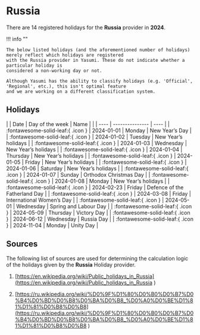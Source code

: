 # Russia

There are 14 registered holidays for the **Russia** provider in **2024**.

!!! info ""

    The below listed holidays (and the aforementioned number of holidays) merely reflect which holidays are registered
    with the Russia provider in Yasumi. These do not indicate whether a particular holiday is
    considered a non-working day or not.

    Although Yasumi has the ability to classify holidays (e.g. 'Official', 'Regional', etc.), this isn't optimal feature
    and we are working on a different classification system.

## Holidays

| | Date | Day of the week | Name |
| | ---- | --------------- | ---- |
| :fontawesome-solid-leaf:{ .icon } | 2024-01-01 | Monday | New Year’s Day |
| :fontawesome-solid-leaf:{ .icon } | 2024-01-02 | Tuesday | New Year’s holidays |
| :fontawesome-solid-leaf:{ .icon } | 2024-01-03 | Wednesday | New Year’s holidays |
| :fontawesome-solid-leaf:{ .icon } | 2024-01-04 | Thursday | New Year’s holidays |
| :fontawesome-solid-leaf:{ .icon } | 2024-01-05 | Friday | New Year’s holidays |
| :fontawesome-solid-leaf:{ .icon } | 2024-01-06 | Saturday | New Year’s holidays |
| :fontawesome-solid-leaf:{ .icon } | 2024-01-07 | Sunday | Orthodox Christmas Day |
| :fontawesome-solid-leaf:{ .icon } | 2024-01-08 | Monday | New Year’s holidays |
| :fontawesome-solid-leaf:{ .icon } | 2024-02-23 | Friday | Defence of the Fatherland Day |
| :fontawesome-solid-leaf:{ .icon } | 2024-03-08 | Friday | International Women’s Day |
| :fontawesome-solid-leaf:{ .icon } | 2024-05-01 | Wednesday | Spring and Labour Day |
| :fontawesome-solid-leaf:{ .icon } | 2024-05-09 | Thursday | Victory Day |
| :fontawesome-solid-leaf:{ .icon } | 2024-06-12 | Wednesday | Russia Day |
| :fontawesome-solid-leaf:{ .icon } | 2024-11-04 | Monday | Unity Day |

## Sources

The following list of sources are used for determining the calculation logic of
the holidays given by the **Russia** Holiday provider.


1. [https://en.wikipedia.org/wiki/Public_holidays_in_Russia](https://en.wikipedia.org/wiki/Public_holidays_in_Russia )
   
1. [https://ru.wikipedia.org/wiki/%D0%9F%D1%80%D0%B0%D0%B7%D0%B4%D0%BD%D0%B8%D0%BA%D0%B8_%D0%A0%D0%BE%D1%81%D1%81%D0%B8%D0%B8](https://ru.wikipedia.org/wiki/%D0%9F%D1%80%D0%B0%D0%B7%D0%B4%D0%BD%D0%B8%D0%BA%D0%B8_%D0%A0%D0%BE%D1%81%D1%81%D0%B8%D0%B8 )
   